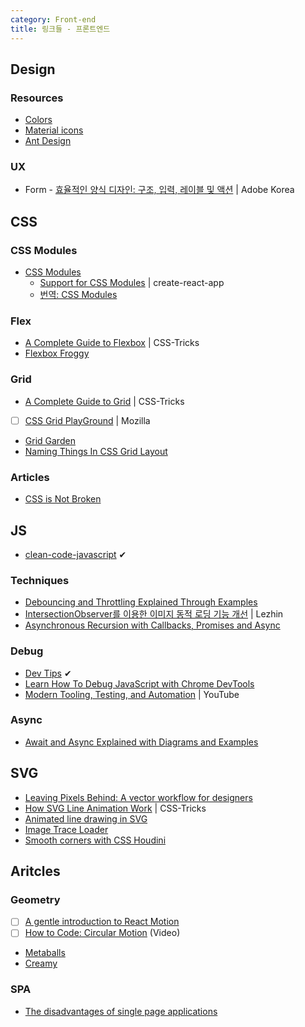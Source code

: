 ```yaml
---
category: Front-end
title: 링크들 - 프론트엔드
---
```



## Design

### Resources
* [Colors](http://clrs.cc/)
* [Material icons](https://material.io/icons/)
* [Ant Design](https://ant.design)

### UX
* Form - [효율적인 양식 디자인: 구조, 입력, 레이블 및 액션](https://blogs.adobe.com/creativedialogue/ko/design-ko/designing-more-efficient-forms-structure-inputs-labels-and-actions/) \| Adobe Korea


## CSS

### CSS Modules
* [CSS Modules](https://github.com/css-modules/css-modules)
  - [Support for CSS Modules](https://github.com/facebookincubator/create-react-app/pull/2285) \| create-react-app
  - [번역: CSS Modules](https://medium.com/@noraesae/번역-css-modules-8bb6edf4f2f)

### Flex
* [A Complete Guide to Flexbox](https://css-tricks.com/snippets/css/a-guide-to-flexbox/) \| CSS-Tricks
* [Flexbox Froggy](http://flexboxfroggy.com/)

### Grid
* [A Complete Guide to Grid](https://css-tricks.com/snippets/css/complete-guide-grid/) \| CSS-Tricks
* [ ] [CSS Grid PlayGround](https://mozilladevelopers.github.io/playground/) \| Mozilla
* [Grid Garden](http://cssgridgarden.com/#ko)
* [Naming Things In CSS Grid Layout](https://www.smashingmagazine.com/2017/10/naming-things-css-grid-layout/)

### Articles
* [CSS is Not Broken](http://keithjgrant.com/posts/2017/03/css-is-not-broken/)


## JS
* [clean-code-javascript](https://github.com/ryanmcdermott/clean-code-javascript) ✔︎

### Techniques
* [Debouncing and Throttling Explained Through Examples](https://css-tricks.com/debouncing-throttling-explained-examples/)
* [IntersectionObserver를 이용한 이미지 동적 로딩 기능 개선](http://tech.lezhin.com/2017/07/13/intersectionobserver-overview) \| Lezhin
* [Asynchronous Recursion with Callbacks, Promises and Async](http://blog.scottlogic.com/2017/09/14/asynchronous-recursion.html)

### Debug
* [Dev Tips](https://umaar.com/dev-tips/) ✔︎
* [Learn How To Debug JavaScript with Chrome DevTools](https://codeburst.io/learn-how-to-debug-javascript-with-chrome-devtools-9514c58479db)
* [Modern Tooling, Testing, and Automation](https://www.youtube.com/watch?v=7-XnEMrQnn4) \| YouTube

### Async
* [Await and Async Explained with Diagrams and Examples](http://nikgrozev.com/2017/10/01/async-await/)


## SVG
* [Leaving Pixels Behind: A vector workflow for designers](https://docs.google.com/presentation/d/1CNQLbqC0krocy_fZrM5fZ-YmQ2JgEADRh3qR6RbOOGk)
* [How SVG Line Animation Work](https://css-tricks.com/svg-line-animation-works/) \| CSS-Tricks
* [Animated line drawing in SVG](https://jakearchibald.com/2013/animated-line-drawing-svg/)
* [Image Trace Loader](https://github.com/EmilTholin/image-trace-loader)
* [Smooth corners with CSS Houdini](http://iamvdo.me/en/blog/smooth-corners-with-css-houdini)


## Aritcles

### Geometry
* [ ] [A gentle introduction to React Motion](https://medium.com/@nashvail/a-gentle-introduction-to-react-motion-dc50dd9f2459)
* [ ] [How to Code: Circular Motion](http://chriscourses.com/video/raXW5J1Te7Y) (Video)
* [Metaballs](http://varun.ca/metaballs/)
* [Creamy](https://codepen.io/YusukeNakaya/pen/ZXmEPJ)

### SPA
* [The disadvantages of single page applications](https://adamsilver.io/articles/the-disadvantages-of-single-page-applications/)
